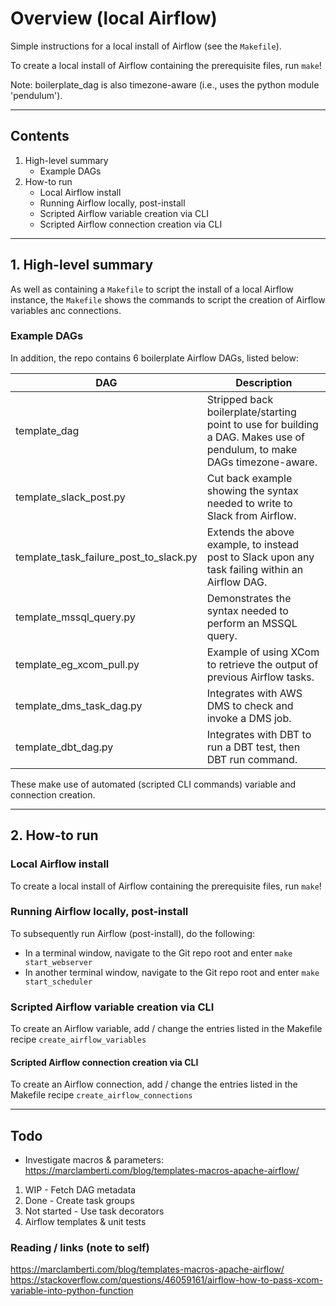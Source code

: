 # Overview (local Airflow)

Simple instructions for a local install of Airflow (see the `Makefile`).

To create a local install of Airflow containing the prerequisite files, run `make`!

Note: boilerplate_dag is also timezone-aware (i.e., uses the python module 'pendulum').

---

## Contents

1. High-level summary
    * Example DAGs
2. How-to run
    * Local Airflow install
    * Running Airflow locally, post-install
    * Scripted Airflow variable creation via CLI
    * Scripted Airflow connection creation via CLI

---

## 1. High-level summary

As well as containing a `Makefile` to script the install of a local Airflow instance, the `Makefile` shows the commands to script the creation of Airflow variables anc connections.

### Example DAGs

In addition, the repo contains 6 boilerplate Airflow DAGs, listed below:

| DAG | Description                  |
| -------| -----------------------------|
| template_dag | Stripped back boilerplate/starting point to use for building a DAG. Makes use of pendulum, to make DAGs timezone-aware. |
| template_slack_post.py | Cut back example showing the syntax needed to write to Slack from Airflow. |
| template_task_failure_post_to_slack.py | Extends the above example, to instead post to Slack upon any task failing within an Airflow DAG. |
| template_mssql_query.py | Demonstrates the syntax needed to perform an MSSQL query. |
| template_eg_xcom_pull.py | Example of using XCom to retrieve the output of previous Airflow tasks. |
| template_dms_task_dag.py | Integrates with AWS DMS to check and invoke a DMS job. |
| template_dbt_dag.py | Integrates with DBT to run a DBT test, then DBT run command. |

These make use of automated (scripted CLI commands) variable and connection creation.

---

## 2. How-to run

### Local Airflow install

To create a local install of Airflow containing the prerequisite files, run `make`!

### Running Airflow locally, post-install

To subsequently run Airflow (post-install), do the following:

* In a terminal window, navigate to the Git repo root and enter `make start_webserver`
* In another terminal window, navigate to the Git repo root and enter `make start_scheduler`

### Scripted Airflow variable creation via CLI

To create an Airflow variable, add / change the entries listed in the Makefile recipe `create_airflow_variables`

#### Scripted Airflow connection creation via CLI

To create an Airflow connection, add / change the entries listed in the Makefile recipe `create_airflow_connections`

---

## Todo

* Investigate macros & parameters: https://marclamberti.com/blog/templates-macros-apache-airflow/

1. WIP - Fetch DAG metadata
2. Done - Create task groups
3. Not started - Use task decorators
4. Airflow templates & unit tests

### Reading / links (note to self)

https://marclamberti.com/blog/templates-macros-apache-airflow/
https://stackoverflow.com/questions/46059161/airflow-how-to-pass-xcom-variable-into-python-function
